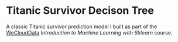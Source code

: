 # Titanic Survivor Decison Tree

A classic Titanic survivor prediction model I built as part of the [WeCloudData](https://weclouddata.com) *Introduction to Machine Learning with Sklearn* course.
